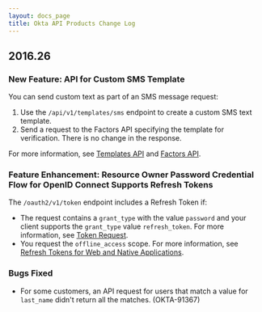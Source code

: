 ```yaml
---
layout: docs_page
title: Okta API Products Change Log
---
```


## 2016.26

### New Feature: API for Custom SMS Template

You can send custom text as part of an SMS message request:

1. Use the `/api/v1/templates/sms` endpoint to create a custom SMS text template. 
2. Send a request to the Factors API specifying the template for verification. There is no change in the response.

For more information, see [Templates API](/docs/api/resources/templates) and [Factors API](/docs/api/resources/factors).

### Feature Enhancement: Resource Owner Password Credential Flow for OpenID Connect Supports Refresh Tokens

The `/oauth2/v1/token` endpoint includes a Refresh Token if:

* The request contains a `grant_type` with the value `password` and your client supports the `grant_type` value `refresh_token`. For more information, see [Token Request](/docs/api/resources/oauth2#request-parameters-1).
* You request the `offline_access` scope. For more information, see [Refresh Tokens for Web and Native Applications](/docs/api/resources/oauth2#refresh-tokens-for-web-and-native-applications).

### Bugs Fixed

* For some customers, an API request for users that match a value for `last_name` didn't return all the matches. (OKTA-91367)